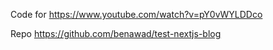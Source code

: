 Code for https://www.youtube.com/watch?v=pY0vWYLDDco

Repo https://github.com/benawad/test-nextjs-blog

